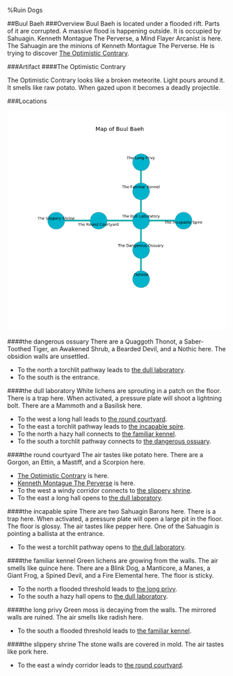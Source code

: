 %Ruin Dogs

##Buul Baeh
###Overview
Buul Baeh is located under a flooded rift. Parts of it are corrupted. A massive flood is happening outside. It is occupied by Sahuagin. <a name="Kenneth-Montague-The-Perverse"></a>Kenneth Montague The Perverse, a Mind Flayer Arcanist is here. The Sahuagin are the minions of Kenneth Montague The Perverse. He  is trying to discover [The Optimistic Contrary](#The-Optimistic-Contrary). 



###Artifact
####<a name="The-Optimistic-Contrary"></a>The Optimistic Contrary


The Optimistic Contrary looks like a broken meteorite. Light pours around it. It smells like raw potato. When gazed upon it becomes a deadly projectile. 





###Locations


![](../v2/images/Buul-Baeh.png)

####<a name="the-dangerous-ossuary"></a>the dangerous ossuary
There are a Quaggoth Thonot, a Saber-Toothed Tiger, an Awakened Shrub, a Bearded Devil, and a Nothic here. The obsidion walls are unsettled. 



* To the north a torchlit pathway leads to [the dull laboratory](#the-dull-laboratory).
* To the south is the entrance.


####<a name="the-dull-laboratory"></a>the dull laboratory
White lichens are sprouting in a patch on the floor. There is a trap here. When activated, a pressure plate will shoot a lightning bolt. There are a Mammoth and a Basilisk here. 



* To the west a long hall leads to [the round courtyard](#the-round-courtyard).
* To the east a torchlit pathway leads to [the incapable spire](#the-incapable-spire).
* To the north a hazy hall connects to [the familiar kennel](#the-familiar-kennel).
* To the south a torchlit pathway connects to [the dangerous ossuary](#the-dangerous-ossuary).


####<a name="the-round-courtyard"></a>the round courtyard
The air tastes like potato here. There are a Gorgon, an Ettin, a Mastiff, and a Scorpion here. 



* [The Optimistic Contrary](#The-Optimistic-Contrary) is here.
* [Kenneth Montague The Perverse](#Kenneth-Montague-The-Perverse) is here.
* To the west a windy corridor connects to [the slippery shrine](#the-slippery-shrine).
* To the east a long hall opens to [the dull laboratory](#the-dull-laboratory).


####<a name="the-incapable-spire"></a>the incapable spire
There are two Sahuagin Barons here. There is a trap here. When activated, a pressure plate will open a large pit in the floor. The floor is glossy. The air tastes like pepper here. One of the Sahuagin is pointing a ballista at the entrance. 



* To the west a torchlit pathway opens to [the dull laboratory](#the-dull-laboratory).


####<a name="the-familiar-kennel"></a>the familiar kennel
Green lichens are growing from the walls. The air smells like quince here. There are a Blink Dog, a Manticore, a Manes, a Giant Frog, a Spined Devil, and a Fire Elemental here. The floor is sticky. 



* To the north a flooded threshold leads to [the long privy](#the-long-privy).
* To the south a hazy hall opens to [the dull laboratory](#the-dull-laboratory).


####<a name="the-long-privy"></a>the long privy
Green moss is decaying from the walls. The mirrored walls are ruined. The air smells like radish here. 



* To the south a flooded threshold leads to [the familiar kennel](#the-familiar-kennel).


####<a name="the-slippery-shrine"></a>the slippery shrine
The stone walls are covered in mold. The air tastes like pork here. 



* To the east a windy corridor leads to [the round courtyard](#the-round-courtyard).


